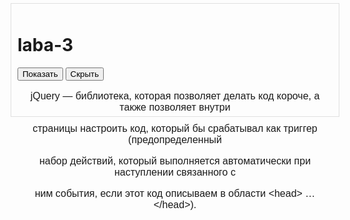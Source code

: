 # laba-3
<html>
<head>
<title>Вариант 4</title>
<meta charset="UTF-8" />
<style>
body {
border: 1px solid #E0E0E0;
width:655px;
height: 160px;
margin: 5px auto;
padding: 10px;
}
.MsoNormal {
font-family: Arial;
font-size: 16px;
}
.back {
display: block;
float: left;
padding: 5px 10px;
font-family: Arial;
font-size: 16px;
color: #000000;
border: 1px solid #E0E0E0;
background: #FFFFFF;
cursor: pointer;
border-radius: 3px;
margin: 20px -12px;
text-decoration: none;
transition: 0.25s linear background;
}
.back:hover { background: #E0E0E0; }
</style>
<script src="../jquery.js"></script>
<script>
$(document).ready(function(){
$('.show').click(function(){
$('*[align=center]').show();
});
$('.hide').click(function(){
$('*[align=center]').hide();
});
});
</script>
</head>
<body style="">
<button class="show" style="text-align:center">Показать</button>
<button class="hide" style="text-align:center">Скрыть</button>
<p class="MsoNormal" align="center">jQuery — библиотека, которая позволяет делать код короче, а также позволяет внутри</p>
<p class="MsoNormal" align="center">страницы настроить код, который бы срабатывал как триггер (предопределенный </p>
<p class="MsoNormal" align="center">набор действий, который выполняется автоматически при наступлении связанного с</p>
<p class="MsoNormal" align="center">ним события, если этот код описываем в области &lt;head&gt; … &lt;/head&gt;).</p>
</body>
</html>
